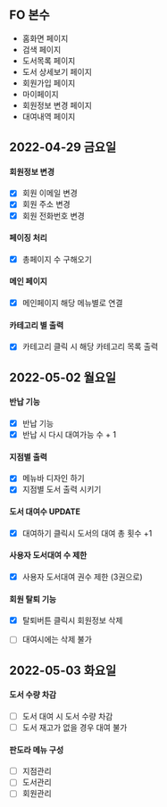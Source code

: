 ## FO 본수

- 홈화면 페이지
- 검색 페이지
- 도서목록 페이지
- 도서 상세보기 페이지
- 회원가입 페이지
- 마이페이지 
- 회원정보 변경 페이지
- 대여내역 페이지    


## 2022-04-29 금요일

#### 회원정보 변경 
- [X] 회원 이메일 변경
- [X] 회원 주소 변경
- [X] 회원 전화번호 변경

#### 페이징 처리
- [X] 총페이지 수 구해오기

#### 메인 페이지 
- [X] 메인페이지 해당 메뉴별로 연결

#### 카테고리 별 출력
- [X] 카테고리 클릭 시 해당 카테고리 목록 출력    



## 2022-05-02 월요일


#### 반납 기능
- [X] 반납 기능 
- [X] 반납 시 다시 대여가능 수 + 1
#### 지점별 출력
- [X] 메뉴바 디자인 하기
- [X] 지점별 도서 출력 시키기

#### 도서 대여수 UPDATE 
- [X] 대여하기 클릭시 도서의 대여 총 횟수 +1

#### 사용자 도서대여 수 제한
- [X] 사용자 도서대여 권수 제한 (3권으로)

#### 회원 탈퇴 기능
- [X] 탈퇴버튼 클릭시 회원정보 삭제
- [ ] 대여시에는 삭제 불가    


## 2022-05-03 화요일


#### 도서 수량 차감
- [ ] 도서 대여 시 도서 수량 차감
- [ ] 도서 재고가 없을 경우 대여 불가

#### 판도라 메뉴 구성
- [ ] 지점관리
- [ ] 도서관리
- [ ] 회원관리
